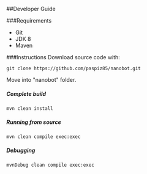 ##Developer Guide

###Requirements
* Git
* JDK 8
* Maven

###Instructions
Download source code with:
```
git clone https://github.com/paspiz85/nanobot.git
```
Move into "nanobot" folder.

##### Complete build
```
mvn clean install
```

##### Running from source
```
mvn clean compile exec:exec
```

##### Debugging
```
mvnDebug clean compile exec:exec
```
